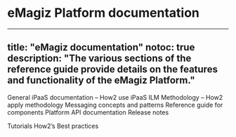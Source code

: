 # eMagiz Platform documentation
---
title: "eMagiz documentation"
notoc: true
description: "The various sections of the reference guide provide details on the features and functionality of the eMagiz Platform."
---
General iPaaS documentation  – How2 use iPaaS
ILM Methodology – How2 apply methodology
Messaging concepts and patterns 
Reference guide for components 
Platform API documentation
Release notes

Tutorials 
How2’s 
Best practices

